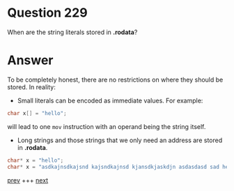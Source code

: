 
# Question 229


 
 When are the string literals stored in __.rodata__? 


# Answer



To be completely honest, there are no restrictions on where they should be stored.
In reality: 
* Small literals can be encoded as immediate values. For example:
 
```c
char x[] = "hello";
```

will lead to one `mov` instruction with an operand being the string itself.

* Long strings and those strings that we only need an address are stored in __.rodata__.

```c
char* x = "hello";
char* x = "asdkajnsdkajsnd kajsndkajnsd kjansdkjaskdjn asdasdasd sad hello";

```


[prev](228.md) +++ [next](230.md)
